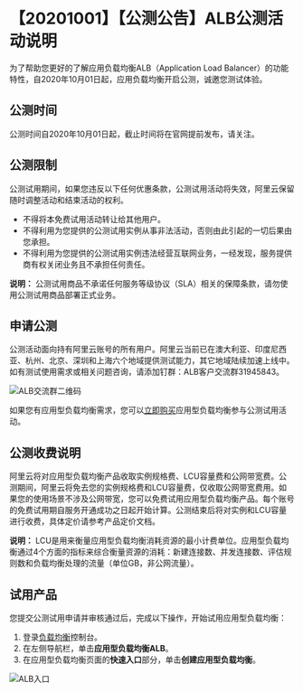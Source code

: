 # 【20201001】【公测公告】ALB公测活动说明

为了帮助您更好的了解应用负载均衡ALB（Application Load Balancer）的功能特性，自2020年10月01日起，应用负载均衡开启公测，诚邀您测试体验。

## 公测时间

公测时间自2020年10月01日起，截止时间将在官网提前发布，请关注。

## 公测限制

公测试用期间，如果您违反以下任何优惠条款，公测试用活动将失效，阿里云保留随时调整活动和结束活动的权利。

-   不得将本免费试用活动转让给其他用户。
-   不得利用为您提供的公测试用实例从事非法活动，否则由此引起的一切后果由您承担。
-   不得利用为您提供的公测试用实例违法经营互联网业务，一经发现，服务提供商有权关闭业务且不承担任何责任。

**说明：** 公测试用商品不承诺任何服务等级协议（SLA）相关的保障条款，请勿使用公测试用商品部署正式业务。

## 申请公测

公测活动面向持有阿里云账号的所有用户。阿里云当前已在澳大利亚、印度尼西亚、杭州、北京、深圳和上海六个地域提供测试能力，其它地域陆续加速上线中。如有测试使用需求或相关问题咨询，请添加钉群：ALB客户交流群31945843。

![ALB交流群二维码](https://static-aliyun-doc.oss-accelerate.aliyuncs.com/assets/img/zh-CN/3773818061/p201710.png)

如果您有应用型负载均衡需求，您可以[立即购买](https://account.aliyun.com/login/login.htm?oauth_callback=https%3A%2F%2Fcommon-buy.aliyun.com%2F%3Fspm%3D5176.7921785.J_5253785160.2.70a6222990D7tU%26commodityCode%3Dslb_ealb_public_cn)应用型负载均衡参与公测试用活动。

## 公测收费说明

阿里云将对应用型负载均衡产品收取实例规格费、LCU容量费和公网带宽费。公测期间，阿里云将免去您的实例规格费和LCU容量费，仅收取公网带宽费用。如果您的使用场景不涉及公网带宽，您可以免费试用应用型负载均衡产品。每个账号的免费试用期自服务开通成功之日起开始计算。公测结束后将对实例和LCU容量进行收费，具体定价请参考产品定价文档。

**说明：** LCU是用来衡量应用型负载均衡消耗资源的最小计费单位。应用型负载均衡通过4个方面的指标来综合衡量资源的消耗：新建连接数、并发连接数、评估规则数和负载均衡处理的流量（单位GB，非公网流量）。

## 试用产品

您提交公测试用申请并审核通过后，完成以下操作，开始试用应用型负载均衡：

1.  登录[负载均衡](https://slb.console.aliyun.com/slb/overview?resourceGroupId=rg-acfmx3kfzu6zg6a)控制台。
2.  在左侧导航栏，单击**应用型负载均衡ALB**。
3.  在应用型负载均衡页面的**快速入口**部分，单击**创建应用型负载均衡**。

![ALB入口](https://static-aliyun-doc.oss-accelerate.aliyuncs.com/assets/img/zh-CN/3773818061/p201711.png)

